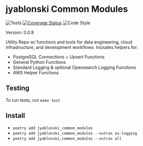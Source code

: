 # jyablonski Common Modules
![Tests](https://github.com/jyablonski/jyablonski_common_modules/actions/workflows/ci_cd.yml/badge.svg) [![Coverage Status](https://coveralls.io/repos/github/jyablonski/jyablonski_common_modules/badge.svg?branch=master)](https://coveralls.io/github/jyablonski/jyablonski_common_modules?branch=master) ![Code Style](https://img.shields.io/badge/code%20style-black-000000.svg)

Version: 0.0.8

Utility Repo w/ functions and tools for data engineering, cloud infrastructure, and development workflows. Includes helpers for:

- PostgreSQL Connections + Upsert Functions
- General Python Functions
- Standard Logging & optional Opensearch Logging Functions
- AWS Helper Functions

## Testing
To run tests, run `make test`

## Install

- `poetry add jyablonski_common_modules`
- `poetry add jyablonski_common_modules --extras es-logging`
- `poetry add jyablonski_common_modules --extras all`
